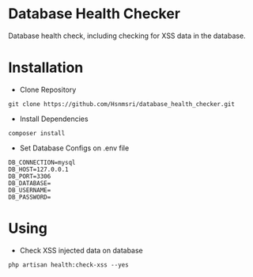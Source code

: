 # Database Health Checker

Database health check, including checking for XSS data in the database.

# Installation

-   Clone Repository

```
git clone https://github.com/Hsnmsri/database_health_checker.git
```

-   Install Dependencies

```
composer install
```

-   Set Database Configs on .env file

```
DB_CONNECTION=mysql
DB_HOST=127.0.0.1
DB_PORT=3306
DB_DATABASE=
DB_USERNAME=
DB_PASSWORD=
```

# Using

- Check XSS injected data on database 
``` 
php artisan health:check-xss --yes
```
